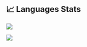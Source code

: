 ## 📈 Languages Stats

![](https://github-profile-summary-cards.vercel.app/api/cards/most-commit-language?username=greatwzix&theme=tokyonight&bg)

![](https://github-profile-summary-cards.vercel.app/api/cards/repos-per-language?username=greatwzix&theme=tokyonight&bg)
